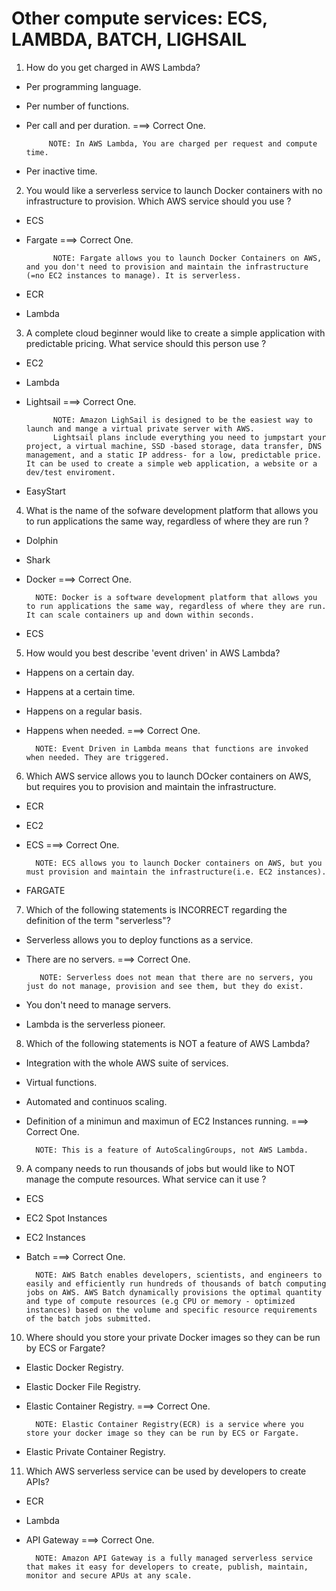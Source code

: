 # **Other compute services: ECS, LAMBDA, BATCH, LIGHSAIL**

1. How do you get charged in AWS Lambda?

- Per programming language.
- Per number of functions.
- Per call and per duration. ===> Correct One.

           NOTE: In AWS Lambda, You are charged per request and compute time.

- Per inactive time.

2. You would like a serverless service to launch Docker containers with no infrastructure to provision. Which AWS service should you use ?

- ECS
- Fargate ===> Correct One.

            NOTE: Fargate allows you to launch Docker Containers on AWS, and you don't need to provision and maintain the infrastructure (=no EC2 instances to manage). It is serverless.

- ECR
- Lambda

3. A complete cloud beginner would like to create a simple application with predictable pricing. What service should this person use ?

- EC2
- Lambda
- Lightsail ===> Correct One.

            NOTE: Amazon LighSail is designed to be the easiest way to launch and mange a virtual private server with AWS.
            Lightsail plans include everything you need to jumpstart your project, a virtual machine, SSD -based storage, data transfer, DNS management, and a static IP address- for a low, predictable price. It can be used to create a simple web application, a website or a dev/test enviroment.

- EasyStart

4. What is the name of the sofware development platform that allows you to run applications the same way, regardless of where they are run ?

- Dolphin
- Shark
- Docker ===> Correct One.

        NOTE: Docker is a software development platform that allows you to run applications the same way, regardless of where they are run. It can scale containers up and down within seconds.

- ECS

5. How would you best describe 'event driven' in AWS Lambda?

- Happens on a certain day.
- Happens at a certain time.
- Happens on a regular basis.
- Happens when needed. ===> Correct One.

        NOTE: Event Driven in Lambda means that functions are invoked when needed. They are triggered.

6. Which AWS service allows you to launch DOcker containers on AWS, but requires you to provision and maintain the infrastructure.

- ECR
- EC2
- ECS ===> Correct One.

        NOTE: ECS allows you to launch Docker containers on AWS, but you must provision and maintain the infrastructure(i.e. EC2 instances).

- FARGATE

7. Which of the following statements is INCORRECT regarding the definition of the term "serverless"?

- Serverless allows you to deploy functions as a service.
- There are no servers. ===> Correct One.

         NOTE: Serverless does not mean that there are no servers, you just do not manage, provision and see them, but they do exist.

- You don't need to manage servers.
- Lambda is the serverless pioneer.

8. Which of the following statements is NOT a feature of AWS Lambda?

- Integration with the whole AWS suite of services.
- Virtual functions.
- Automated and continuos scaling.
- Definition of a minimun and maximun of EC2 Instances running. ===> Correct One.

        NOTE: This is a feature of AutoScalingGroups, not AWS Lambda.

9. A company needs to run thousands of jobs but would like to NOT manage the compute resources. What service can it use ?

- ECS
- EC2 Spot Instances
- EC2 Instances
- Batch ===> Correct One.

        NOTE: AWS Batch enables developers, scientists, and engineers to easily and efficiently run hundreds of thousands of batch computing jobs on AWS. AWS Batch dynamically provisions the optimal quantity and type of compute resources (e.g CPU or memory - optimized instances) based on the volume and specific resource requirements of the batch jobs submitted.

10. Where should you store your private Docker images so they can be run by ECS or Fargate?

- Elastic Docker Registry.
- Elastic Docker File Registry.
- Elastic Container Registry. ===> Correct One.

        NOTE: Elastic Container Registry(ECR) is a service where you store your docker image so they can be run by ECS or Fargate.

- Elastic Private Container Registry.

11. Which AWS serverless service can be used by developers to create APIs?

- ECR
- Lambda
- API Gateway ===> Correct One.

        NOTE: Amazon API Gateway is a fully managed serverless service that makes it easy for developers to create, publish, maintain, monitor and secure APUs at any scale.
